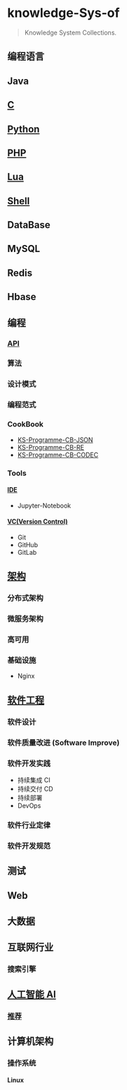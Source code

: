 # knowledge-Sys-of
> Knowledge System Collections.

## 编程语言
## Java
## [C](KS-Language-C/README.md)
## [Python](KS-Language-Python/README.md)
## [PHP](KS-Language-PHP/README.md)
## [Lua](KS-Language-Lua/README.md)
## [Shell](KS-Shell/README.md)

## DataBase
## MySQL
## Redis
## Hbase

## 编程
### [API](KS-Programme-API/README.md)
### 算法
### 设计模式
### 编程范式
### CookBook
* [KS-Programme-CB-JSON](knowledge-Sys-of-JSON/README.md)
* [KS-Programme-CB-RE](knowledge-Sys-of-RE/README.md)
* [KS-Programme-CB-CODEC](knowledge-Sys-of-CODEC/README.md)
### Tools
#### [IDE](KS-Programme-Tools/KS-Programme-Tools-IDE/README.md)
* Jupyter-Notebook
#### [VC(Version Control)](KS-Programme-Tools/KS-Programme-Tools-VC/README.md)
* Git
* GitHub
* GitLab

## [架构]()
### 分布式架构
### 微服务架构

### 高可用
### 基础设施
* Nginx

## [软件工程](KS-SE/README.md)
### 软件设计
### 软件质量改进 (Software Improve)
### 软件开发实践
* 持续集成 CI
* 持续交付 CD
* 持续部署
* DevOps
### 软件行业定律
### 软件开发规范

## 测试

## Web

## 大数据

## 互联网行业
### 搜索引擎

## [人工智能 AI](knowledge-Sys-of-AI/README.md)
### [推荐](knowledge-Sys-of-Recommender/README.md)

## 计算机架构
### 操作系统
#### Linux
